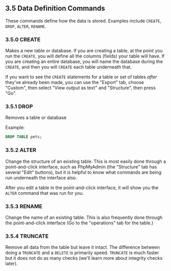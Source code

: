## 3.5 Data Definition Commands
These commands define how the data is stored. Examples include `CREATE`, `DROP`, `ALTER`, `RENAME`.

### 3.5.0 CREATE 
Makes a new table or database. If you are creating a table, at the point you run the `CREATE`, you will define all the columns (fields) your table will have. If you are creating an entire database, you will name the database during the `CREATE`, and then you will `CREATE` each table underneath that.

If you want to see the `CREATE` statements for a table or set of tables *after* they've already been made, you can use the "Export" tab, choose "Custom", then select "View output as text" and "Structure", then press "Go".

### 3.5.1 DROP 
Removes a table or database

Example:
```sql
DROP TABLE pets;
```
### 3.5.2 ALTER
Change the structure of an existing table. This is most easily done through a point-and-click interface, such as PhpMyAdmin (the "Structure" tab has several "Edit" buttons), but it is helpful to know what commands are being run underneath the interface also.

After you edit a table in the point-and-click interface, it will show you the `ALTER` command that was run for you.

### 3.5.3 RENAME
Change the name of an existing table. This is also frequently done through the point-and-click interface (Go to the "operations" tab for the table.)

### 3.5.4 TRUNCATE
Remove all data from the table but leave it intact. The difference between doing a `TRUNCATE` and a `DELETE` is primarily speed. `TRUNCATE` is much faster but it does not do as many checks (we'll learn more about integrity checks later).
